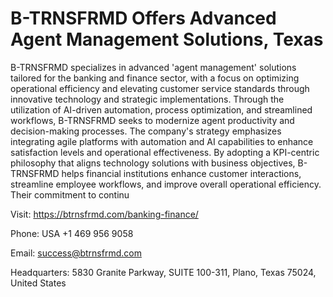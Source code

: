 # B-TRNSFRMD Offers Advanced Agent Management Solutions, Texas
B-TRNSFRMD specializes in advanced 'agent management' solutions tailored for the banking and finance sector, with a focus on optimizing operational efficiency and elevating customer service standards through innovative technology and strategic implementations. Through the utilization of AI-driven automation, process optimization, and streamlined workflows, B-TRNSFRMD seeks to modernize agent productivity and decision-making processes. The company's strategy emphasizes integrating agile platforms with automation and AI capabilities to enhance satisfaction levels and operational effectiveness. By adopting a KPI-centric philosophy that aligns technology solutions with business objectives, B-TRNSFRMD helps financial institutions enhance customer interactions, streamline employee workflows, and improve overall operational efficiency. Their commitment to continu

Visit: https://btrnsfrmd.com/banking-finance/

Phone: USA +1 469 956 9058

Email: success@btrnsfrmd.com

Headquarters: 5830 Granite Parkway, SUITE 100-311, Plano, Texas 75024, United States

